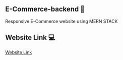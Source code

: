 ## E-Commerce-backend 🎯

 Responsive E-Commerce website using MERN STACK







## Website Link 💻
[Website Link](https://e-commerce-frontend-eight-chi.vercel.app/)
